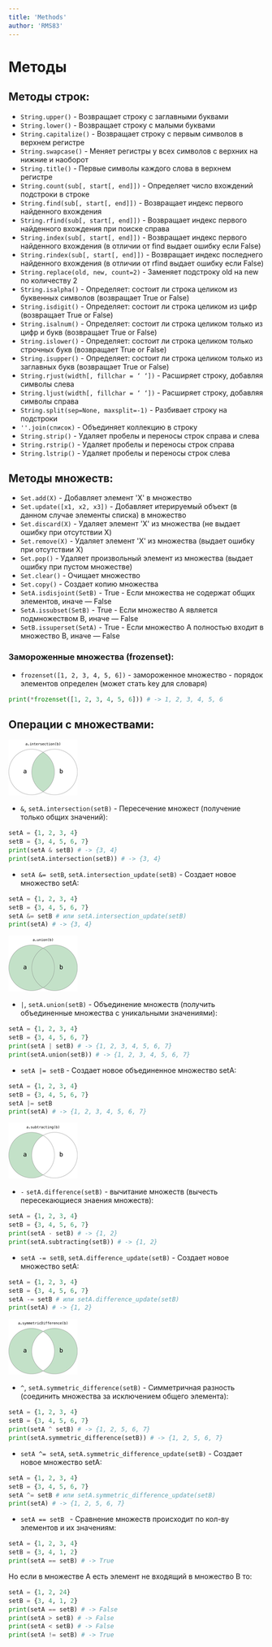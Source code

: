 ```yaml
---
title: 'Methods'
author: 'RMS83'
---
```


# Методы

## Методы строк:
* `String.upper()` - Возвращает строку с заглавными буквами
* `String.lower()` - Возвращает строку с малыми буквами
* `String.capitalize()` - Возвращает строку с первым символов в верхнем регистре
* `String.swapcase()` - Меняет регистры у всех символов с верхних на нижние  и наоборот
* `String.title()` - Первые символы каждого слова в верхнем регистре 
* `String.count(sub[, start[, end]])` - Определяет число вхождений подстроки в строке
* `String.find(sub[, start[, end]])` - Возвращает индекс первого найденного вхождения
* `String.rfind(sub[, start[, end]])` - Возвращает индекс первого найденного вхождения при поиске справа
* `String.index(sub[, start[, end]])` - Возвращает индекс первого найденного вхождения (в отличии от find выдает ошибку если False)
* `String.rindex(sub[, start[, end]])` - Возвращает индекс последнего найденного вхождения (в отличии от rfind выдает ошибку если False)
* `String.replace(old, new, count=2)` - Заменяет подстроку old на new по количеству 2
* `String.isalpha()` - Определяет: состоит ли строка целиком из буквенных символов (возвращает True or False)
* `String.isdigit()` - Определяет: состоит ли строка целиком из цифр (возвращает True or False)
* `String.isalnum()` - Определяет: состоит ли строка целиком только из цифр и букв (возвращает True or False)
* `String.islower()` - Определяет: состоит ли строка целиком только строчных букв (возвращает True or False)
* `String.isupper()` - Определяет: состоит ли строка целиком только из заглавных букв (возвращает True or False)
* `String.rjust(width[, fillchar = ‘ ‘])` - Расширяет строку, добавляя символы слева
* `String.ljust(width[, fillchar = ‘ ‘])` - Расширяет строку, добавляя символы справа
* `String.split(sep=None, maxsplit=-1)` - Разбивает строку на подстроки
* `''.join(список)` - Объединяет коллекцию в строку
* `String.strip()` - Удаляет пробелы и переносы строк справа и слева
* `String.rstrip()` - Удаляет пробелы и переносы строк справа
* `String.lstrip()` - Удаляет пробелы и переносы строк слева

## Методы множеств:
* `Set.add(X)` - Добавляет элемент 'X' в множество
* `Set.update([x1, x2, x3])` - Добавляет итерируемый объект (в данном случае элементы списка) в множество 
* `Set.discard(X)` - Удаляет элемент 'X' из множества (не выдает ошибку при отсутствии X)
* `Set.remove(X)` - Удаляет элемент 'X' из множества (выдает ошибку при отсутствии X)
* `Set.pop()` - Удаляет произвольный элемент из множества (выдает ошибку при пустом множестве)
* `Set.clear()` - Очищает множество
* `Set.copy()` - Создает копию множества
* `SetA.isdisjoint(SetB)` - True - Если множества не содержат общих элементов, иначе — False
* `SetA.issubset(SetB)` - True - Если множество A является подмножеством B, иначе — False
* `SetB.issuperset(SetA)` - True - Если множество A полностью входит в множество B, иначе — False

### Замороженные множества (frozenset):
* `frozenset([1, 2, 3, 4, 5, 6])` - замороженное множество - порядок элементов определен (может стать key для словаря)
```Python
print(*frozenset([1, 2, 3, 4, 5, 6])) # -> 1, 2, 3, 4, 5, 6
```

## Операции с множествами:
![setDiagram&](/img/setDiagram&.png)
* ` & `, `setA.intersection(setB)` - Пересечение множест (получение только общих значений):
```Python
setA = {1, 2, 3, 4}
setB = {3, 4, 5, 6, 7}
print(setA & setB) # -> {3, 4}
print(setA.intersection(setB)) # -> {3, 4}
```
* `setA &= setB`, `setA.intersection_update(setB)` - Cоздает новое множество setA:
```Python
setA = {1, 2, 3, 4}
setB = {3, 4, 5, 6, 7}
setA &= setB # или setA.intersection_update(setB)
print(setA) # -> {3, 4}
```
![setDiagram.union](/img/setDiagram.union.png)
* ` | `, `setA.union(setB)` - Объединение множеств (получить объединенные множества с уникальными значениями):
```Python
setA = {1, 2, 3, 4}
setB = {3, 4, 5, 6, 7}
print(setA | setB) # -> {1, 2, 3, 4, 5, 6, 7}
print(setA.union(setB)) # -> {1, 2, 3, 4, 5, 6, 7}
```
* `setA |= setB` - Cоздает новое объединенное множество setA:
```Python
setA = {1, 2, 3, 4}
setB = {3, 4, 5, 6, 7}
setA |= setB
print(setA) # -> {1, 2, 3, 4, 5, 6, 7}
```
![setDiagram-](/img/setDiagram-.png)
* ` - ` `setA.difference(setB)` - вычитание множеств (вычесть пересекающиеся знаения множеств):
```Python
setA = {1, 2, 3, 4}
setB = {3, 4, 5, 6, 7}
print(setA - setB) # -> {1, 2}
print(setA.subtracting(setB)) # -> {1, 2}
```
* `setA -= setB`, `setA.difference_update(setB)` - Cоздает новое множество setA:
```Python
setA = {1, 2, 3, 4}
setB = {3, 4, 5, 6, 7}
setA -= setB # или setA.difference_update(setB)
print(setA) # -> {1, 2}
```
![setDiagram^](/img/setDiagram^.png)
* ` ^ `, `setA.symmetric_difference(setB)` - Cимметричная разность (соединить множества за исключением общего элемента):
```Python
setA = {1, 2, 3, 4}
setB = {3, 4, 5, 6, 7}
print(setA ^ setB) # -> {1, 2, 5, 6, 7}
print(setA.symmetric_difference(setB)) # -> {1, 2, 5, 6, 7}
```
* `setA ^= setA`, `setA.symmetric_difference_update(setB)` - Cоздает новое множество setA:
```Python
setA = {1, 2, 3, 4}
setB = {3, 4, 5, 6, 7}
setA ^= setB # или setA.symmetric_difference_update(setB)
print(setA) # -> {1, 2, 5, 6, 7}
```
* `setA == setB ` - Сравнение множеств происходит по кол-ву элементов и их значениям:
```Python
setA = {1, 2, 3, 4}
setB = {3, 4, 1, 2}
print(setA == setB) # -> True
```
Но если в множестве A есть элемент не входящий в множество B то:
```Python
setA = {1, 2, 24}
setB = {3, 4, 1, 2}
print(setA == setB) # -> False
print(setA > setB) # -> False
print(setA < setB) # -> False
print(setA != setB) # -> True
```
